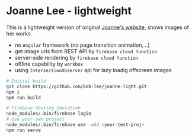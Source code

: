 # Joanne Lee - lightweight

This is a lightweight version of original [Joanne's website](https://github.com/bob-lee/ng-joanne-lee), shows images of her works. 

- no `Angular` framework (no page transition animation, ..)
- get image urls from REST API by `firebase cloud function`
- server-side rendering by `firebase cloud function`
- offline capability by `workbox`
- using `IntersectionObserver` api for lazy loadig offscreen images

```bash
# Initial build
git clone https://github.com/bob-lee/joanne-light.git
npm i
npm run build

# Firebase Hosting Emulation
node_modules/.bin/firebase login 
# Use your own project
node_modules/.bin/firebase use -add <your-test-proj>
npm run serve
```
